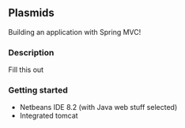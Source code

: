 ## Plasmids
Building an application with Spring MVC!

### Description
Fill this out

### Getting started
* Netbeans IDE 8.2 (with Java web stuff selected)
* Integrated tomcat  